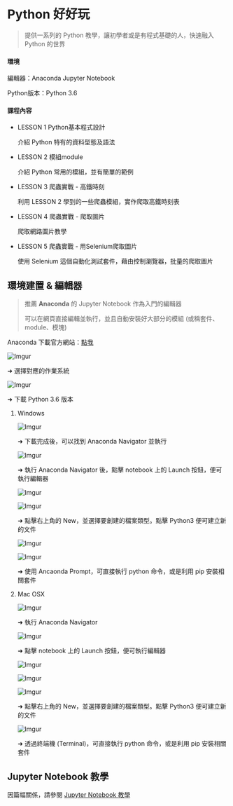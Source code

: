 # Python 好好玩

> 提供一系列的 Python 教學，讓初學者或是有程式基礎的人，快速融入 Python 的世界

#### 環境

編輯器：Anaconda Jupyter Notebook

Python版本：Python 3.6



#### 課程內容

* LESSON 1 Python基本程式設計

  介紹 Python 特有的資料型態及語法

* LESSON 2 模組module

  介紹 Python 常用的模組，並有簡單的範例

* LESSON 3 爬蟲實戰 - 高鐵時刻

  利用 LESSON 2 學到的一些爬蟲模組，實作爬取高鐵時刻表

* LESSON 4 爬蟲實戰 - 爬取圖片

  爬取網路圖片教學

* LESSON 5 爬蟲實戰 - 用Selenium爬取圖片

  使用 Selenium 這個自動化測試套件，藉由控制瀏覽器，批量的爬取圖片



## 環境建置 & 編輯器

> 推薦 **Anaconda** 的 Jupyter Notebook 作為入門的編輯器
>
> 可以在網頁直接編輯並執行，並且自動安裝好大部分的模組 (或稱套件、module、模塊)

Anaconda 下載官方網站：<a href="https://www.anaconda.com/download">點我</a>

![Imgur](https://i.imgur.com/G0fUC3l.png)

➜ 選擇對應的作業系統

![Imgur](https://i.imgur.com/by8Cvi9.png)

➜ 下載 Python 3.6 版本



1. Windows

   ![Imgur](https://i.imgur.com/aZOjrXh.png)

   ➜ 下載完成後，可以找到 Anaconda Navigator 並執行

   

   ![Imgur](https://i.imgur.com/aN5DEF1.png)

   ➜ 執行 Anaconda Navigator 後，點擊 notebook 上的 Launch 按鈕，便可執行編輯器

   

   ![Imgur](https://i.imgur.com/xkvh4y8.png)

   

   ![Imgur](https://i.imgur.com/F6v0MBl.png)

   ➜ 點擊右上角的 New，並選擇要創建的檔案類型。點擊 Python3 便可建立新的文件

   

   ![Imgur](https://i.imgur.com/w7AV7Px.png)

   

   ![Imgur](https://i.imgur.com/TFZRa29.png)

   ➜ 使用 Ancaonda Prompt，可直接執行 python 命令，或是利用 pip 安裝相關套件



2. Mac OSX

   ![Imgur](https://i.imgur.com/Ru4otNi.png)

   ➜ 執行 Anaconda Navigator

   

   ![Imgur](https://i.imgur.com/feWsg4I.png)

   ➜ 點擊 notebook 上的 Launch 按鈕，便可執行編輯器

   

   ![Imgur](https://i.imgur.com/EjpR25q.png)

   

   ![Imgur](https://i.imgur.com/XfXoBsc.png)

   

   ![Imgur](https://i.imgur.com/XV3AejE.png)

   ➜ 點擊右上角的 New，並選擇要創建的檔案類型。點擊 Python3 便可建立新的文件

   

   ![Imgur](https://i.imgur.com/242OOGc.png)

   ➜ 透過終端機 (Terminal)，可直接執行 python 命令，或是利用 pip 安裝相關套件



## Jupyter Notebook 教學

因篇幅關係，請參閱 <a href="https://github.com/music1353/pyHowFun/blob/master/Jupyter Notebook 教學.md">Jupyter Notebook 教學</a>